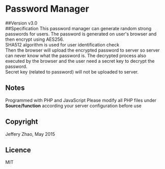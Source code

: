# Password Manager
##Version
v3.0  
##Specification
This password manager can generate random strong passwords for users. The password is generated on user's browser and then encrypt using AES256.  
SHA512 algorithm is used for user identification check  
Then the browser will upload the encrypted password to server so server can never know what the password is. The decrypted process also executed by the browser and the user need a secret key to decrypt the password.  
Secret key (related to password) will not be uploaded to server.  
## Notes
Programmed with PHP and JavaScript 
Please modify all PHP files under **Source/function** according your server configuration before use  
## Copyright
Jeffery Zhao, May 2015
## Licence
MIT
